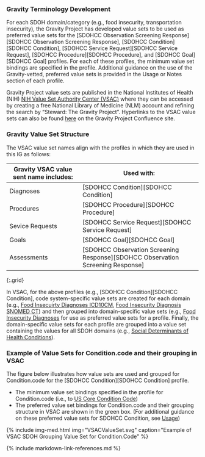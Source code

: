 ### Gravity Terminology Development
For each SDOH domain/category (e.g., food insecurity, transportation insecurity), the Gravity Project has developed value sets to be used as preferred value sets for the [SDOHCC Observation Screening Response][SDOHCC Observation Screening Response], [SDOHCC Condition][SDOHCC Condition], [SDOHCC Service Request][SDOHCC Service Request], [SDOHCC Procedure][SDOHCC Procedure], and [SDOHCC Goal][SDOHCC Goal] profiles. For each of these profiles, the minimum value set bindings are specified in the profile. Additional guidance on the use of the Gravity-vetted, preferred value sets is provided in the Usage or Notes section of each profile.

Gravity Project value sets are published in the National Institutes of Health (NIH) [NIH Value Set Authority Center (VSAC)](https://vsac.nlm.nih.gov/) where they can be accessed by creating a free National Library of Medicine (NLM) account and refining the search by “Steward: The Gravity Project”. Hyperlinks to the VSAC value sets can also be found [here](https://confluence.hl7.org/display/GRAV/Gravity+Terminology+Value+Sets) on the Gravity Project Confluence site.

### Gravity Value Set Structure
The VSAC value set names align with the profiles in which they are used in this IG as follows: 
  
| **Gravity VSAC value sent name includes:** | **Used with:**                                                                 |
| ------------------------------------------ | ------------------------------------------------------------------------------ |
| Diagnoses                                  | [SDOHCC Condition][SDOHCC Condition]                                           |
| Procdures                                  | [SDOHCC Procedure][SDOHCC Procedure]                                           |
| Sevice Requests                            | [SDOHCC Service Request][SDOHCC Service Request]                               |
| Goals                                      | [SDOHCC Goal][SDOHCC Goal]                                                     |
| Assessments                                | [SDOHCC Observation Screening Response][SDOHCC Observation Screening Response] |
{:.grid}


In VSAC, for the above profiles (e.g., [SDOHCC Condition][SDOHCC Condition], code system-specific value sets are created for each domain (e.g., [Food Insecuirty Diagnoses ICD10CM](https://vsac.nlm.nih.gov/valueset/2.16.840.1.113762.1.4.1247.3/expansion/Latest), [Food Insecurity Diagnosis SNOMED CT](https://vsac.nlm.nih.gov/valueset/2.16.840.1.113762.1.4.1247.1/expansion/Latest)) and then grouped into domain-specific value sets (e.g., [Food Insecurity Diagnoses](https://vsac.nlm.nih.gov/valueset/2.16.840.1.113762.1.4.1247.17/expansion/Latest) for use as preferred value sets for a profile. Finally, the domain-specific value sets for each profile are grouped into a value set containing the values for all SDOH domains (e.g., [Social Determinants of Health Conditions](https://vsac.nlm.nih.gov/valueset/2.16.840.1.113762.1.4.1196.788/expansion/Latest)).

### Example of Value Sets for Condition.code and their grouping in VSAC
The figure below illustrates how value sets are used and grouped for Condition.code for the [SDOHCC Condition][SDOHCC Condition] profile.
* 	The minimum value set bindings specified in the profile for Condition.code (i.e., to [US Core Condition Code]({{site.data.fhir.ver.uscore}}/ValueSet-us-core-condition-code.html))
*   The preferred value set bindings for Condition.code and their grouping structure in VSAC are shown in the green box. (For additional guidance on these preferred value sets for SDOHCC Condition, see [Usage](StructureDefinition-SDOHCC-Condition.html#usage))

{% include img-med.html img="VSACValueSet.svg" caption="Example of VSAC SDOH Grouping Value Set for Condition.Code" %}


 {% include markdown-link-references.md %}